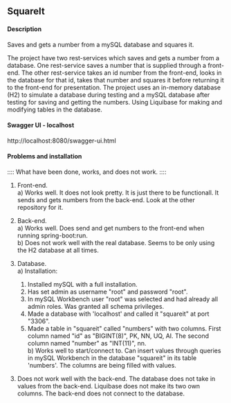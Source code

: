 ## SquareIt


#### Description

Saves and gets a number from a mySQL database and squares it.

The project have two rest-services which saves and gets a number from
a database. One rest-service saves a number that is supplied
through a front-end. The other rest-service takes an id number from the
front-end, looks in the database for that id, takes that number and
squares it before returning it to the front-end for presentation. 
The project uses an in-memory database (H2) to simulate a database 
during testing and a mySQL database after testing for saving and getting
the numbers. Using Liquibase for making and modifying tables in the 
database.


#### Swagger UI - localhost

http://localhost:8080/swagger-ui.html


#### Problems and installation

:::: What have been done, works, and does not work. ::::

1. Front-end.
  <br>a) Works well. It does not look pretty. It is just there to 
  be functionall. It sends and gets numbers from the back-end. 
  Look at the other repository for it.
  
2. Back-end.
  <br>a) Works well. Does send and get numbers to the front-end 
  when running spring-boot:run.
  <br>b) Does not work well with the real database. Seems to be 
  only using the H2 database at all times.
  
3. Database.
  <br>a) Installation:
    1. Installed mySQL with a full installation.
    2. Has set admin as username "root" and password "root".
    3. In mySQL Workbench user "root" was selected and had
    already all admin roles. Was granted all schema privileges.
    4. Made a database with 'localhost' and called it "squareit"
    at port "3306".
    5. Made a table in "squareit" called "numbers" with two
    columns. First column named "id" as "BIGINT(8)", PK, NN,
    UQ, AI. The second column named "number" as "INT(11)", nn.
  <br>b) Works well to start/connect to. Can insert values through 
  queries in mySQL Workbench in the database "squareit" in its 
  table 'numbers'. The columns are being filled with values.
  3) Does not work well with the back-end. The database does 
  not take in values from the back-end. Liquibase does not make
  its two own columns. The back-end does not connect to the 
  database.
